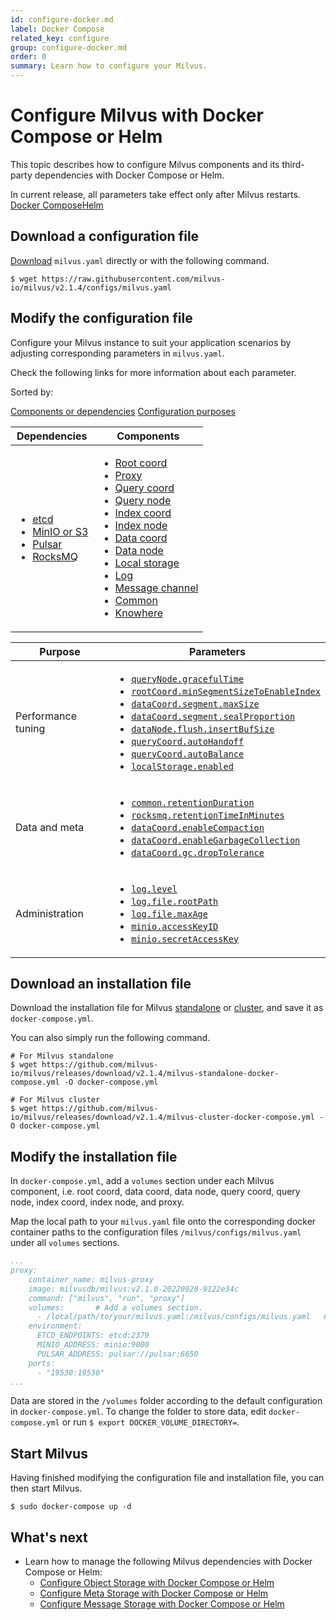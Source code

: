 ```yaml
---
id: configure-docker.md
label: Docker Compose
related_key: configure
group: configure-docker.md
order: 0
summary: Learn how to configure your Milvus.
---
```


# Configure Milvus with Docker Compose or Helm

This topic describes how to configure Milvus components and its third-party dependencies with Docker Compose or Helm.

<div class="alert note">
In current release, all parameters take effect only after Milvus restarts.
</div>

<div class="tab-wrapper"><a href="configure-docker.md" class='active '>Docker Compose</a><a href="configure-helm.md" class=''>Helm</a></div>

## Download a configuration file

[Download](https://raw.githubusercontent.com/milvus-io/milvus/v2.1.4/configs/milvus.yaml) `milvus.yaml` directly or with the following command.

```
$ wget https://raw.githubusercontent.com/milvus-io/milvus/v2.1.4/configs/milvus.yaml
```

## Modify the configuration file

Configure your Milvus instance to suit your application scenarios by adjusting corresponding parameters in `milvus.yaml`.

Check the following links for more information about each parameter.

Sorted by:

<div class="filter">
<a href="#component">Components or dependencies</a> <a href="#purpose">Configuration purposes</a> 

</div>

<div class="filter-component table-wrapper">

<table id="component">
<thead>
  <tr>
    <th>Dependencies</th>
    <th>Components</th>
  </tr>
</thead>
<tbody>
  <tr>
    <td>
        <ul>
            <li><a href="configure_etcd.md">etcd</a></li>
            <li><a href="configure_minio.md">MinIO or S3</a></li>
            <li><a href="configure_pulsar.md">Pulsar</a></li>
            <li><a href="configure_rocksmq.md">RocksMQ</a></li>
        </ul>
    </td>
    <td>
        <ul>
            <li><a href="configure_rootcoord.md">Root coord</a></li>
            <li><a href="configure_proxy.md">Proxy</a></li>
            <li><a href="configure_querycoord.md">Query coord</a></li>
            <li><a href="configure_querynode.md">Query node</a></li>
            <li><a href="configure_indexcoord.md">Index coord</a></li>
            <li><a href="configure_indexnode.md">Index node</a></li>
            <li><a href="configure_datacoord.md">Data coord</a></li>
            <li><a href="configure_datanode.md">Data node</a></li>
            <li><a href="configure_localstorage.md">Local storage</a></li>
            <li><a href="configure_log.md">Log</a></li>
            <li><a href="configure_messagechannel.md">Message channel</a></li>
            <li><a href="configure_common.md">Common</a></li>
            <li><a href="configure_knowhere.md">Knowhere</a></li>
        </ul>
    </td>
  </tr>
</tbody>
</table>

</div>

<div class="filter-purpose table-wrapper">

<table id="purpose">
<thead>
  <tr>
    <th>Purpose</th>
    <th>Parameters</th>
  </tr>
</thead>
<tbody>
  <tr>
    <td>Performance tuning</td>
    <td>
        <ul>
            <li><a href="configure_querynode.md#queryNodegracefulTime"><code>queryNode.gracefulTime</code></a></li>
            <li><a href="configure_rootcoord.md#rootCoordminSegmentSizeToEnableIndex"><code>rootCoord.minSegmentSizeToEnableIndex</code></a></li>
            <li><a href="configure_datacoord.md#dataCoordsegmentmaxSize"><code>dataCoord.segment.maxSize</code></a></li>
            <li><a href="configure_datacoord.md#dataCoordsegmentsealProportion"><code>dataCoord.segment.sealProportion</code></a></li>
            <li><a href="configure_datanode.md#dataNodeflushinsertBufSize"><code>dataNode.flush.insertBufSize</code></a></li>
            <li><a href="configure_querycoord.md#queryCoordautoHandoff"><code>queryCoord.autoHandoff</code></a></li>
            <li><a href="configure_querycoord.md#queryCoordautoBalance"><code>queryCoord.autoBalance</code></a></li>
            <li><a href="configure_localstorage.md#localStorageenabled"><code>localStorage.enabled</code></a></li>
        </ul>
    </td>
  </tr>
  <tr>
    <td>Data and meta</td>
    <td>
        <ul>
            <li><a href="configure_common.md#commonretentionDuration"><code>common.retentionDuration</code></a></li>
            <li><a href="configure_rocksmq.md#rocksmqretentionTimeInMinutes"><code>rocksmq.retentionTimeInMinutes</code></a></li>
            <li><a href="configure_datacoord.md#dataCoordenableCompaction"><code>dataCoord.enableCompaction</code></a></li>
            <li><a href="configure_datacoord.md#dataCoordenableGarbageCollection"><code>dataCoord.enableGarbageCollection</code></a></li>
            <li><a href="configure_datacoord.md#dataCoordgcdropTolerance"><code>dataCoord.gc.dropTolerance</code></a></li>
        </ul>
    </td>
  </tr>
  <tr>
    <td>Administration</td>
    <td>
        <ul>
            <li><a href="configure_log.md#loglevel"><code>log.level</code></a></li>
            <li><a href="configure_log.md#logfilerootPath"><code>log.file.rootPath</code></a></li>
            <li><a href="configure_log.md#logfilemaxAge"><code>log.file.maxAge</code></a></li>
            <li><a href="configure_minio.md#minioaccessKeyID"><code>minio.accessKeyID</code></a></li>
            <li><a href="configure_minio.md#miniosecretAccessKey"><code>minio.secretAccessKey</code></a></li>
        </ul>
    </td>
  </tr>
</tbody>
</table>

</div>

## Download an installation file

Download the installation file for Milvus [standalone](https://github.com/milvus-io/milvus/releases/download/v2.1.4/milvus-standalone-docker-compose.yml) or [cluster](https://github.com/milvus-io/milvus/releases/download/v2.1.4/milvus-cluster-docker-compose.yml), and save it as `docker-compose.yml`.

You can also simply run the following command.

```
# For Milvus standalone
$ wget https://github.com/milvus-io/milvus/releases/download/v2.1.4/milvus-standalone-docker-compose.yml -O docker-compose.yml
```

```
# For Milvus cluster
$ wget https://github.com/milvus-io/milvus/releases/download/v2.1.4/milvus-cluster-docker-compose.yml -O docker-compose.yml
```

## Modify the installation file

In `docker-compose.yml`, add a `volumes` section under each Milvus component, i.e. root coord, data coord, data node, query coord, query node, index coord, index node, and proxy. 

Map the local path to your `milvus.yaml` file onto the corresponding docker container paths to the configuration files `/milvus/configs/milvus.yaml` under all `volumes` sections.

```yaml
...
proxy:
    container_name: milvus-proxy
    image: milvusdb/milvus:v2.1.0-20220928-9122e34c
    command: ["milvus", "run", "proxy"]
    volumes:       # Add a volumes section.
      - /local/path/to/your/milvus.yaml:/milvus/configs/milvus.yaml   # Map the local path to the container path
    environment:
      ETCD_ENDPOINTS: etcd:2379
      MINIO_ADDRESS: minio:9000
      PULSAR_ADDRESS: pulsar://pulsar:6650
    ports:
      - "19530:19530"
...
```

<div class="alert note">
Data are stored in the <code>/volumes</code> folder according to the default configuration in <code>docker-compose.yml</code>. To change the folder to store data, edit <code>docker-compose.yml</code> or run <code>$ export DOCKER_VOLUME_DIRECTORY=</code>.
</div>

## Start Milvus

Having finished modifying the configuration file and installation file, you can then start Milvus.

```
$ sudo docker-compose up -d
```

## What's next

- Learn how to manage the following Milvus dependencies with Docker Compose or Helm:
  - [Configure Object Storage with Docker Compose or Helm](deploy_s3.md)
  - [Configure Meta Storage with Docker Compose or Helm](deploy_etcd.md)
  - [Configure Message Storage with Docker Compose or Helm](deploy_pulsar.md)


